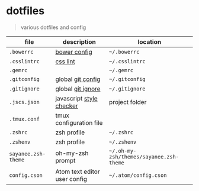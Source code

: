 # dotfiles

> various dotfiles and config

| file | description | location |
| --- | --- | --- |
| `.bowerrc` | [bower config](https://github.com/bower/bower#custom-install-directory) | `~/.bowerrc` |
| `.csslintrc` | [css lint](https://github.com/stubbornella/csslint/wiki/Rules) | `~/.csslintrc` |
| `.gemrc` | | `~/.gemrc` |
| `.gitconfig` | global [git config](http://git-scm.com/docs/git-config) | `~/.gitconfig` |
| `.gitignore` | global [git ignore](https://help.github.com/articles/ignoring-files) | `~/.gitignore` |
| `.jscs.json` | javascript [style checker](https://npmjs.org/package/jscs) | project folder
| `.tmux.conf` | tmux configuration file | |
| `.zshrc` | zsh profile | `~/.zshrc` |
| `.zshenv` | zsh profile | `~/.zshenv` |
| `sayanee.zsh-theme` | oh-my-zsh prompt | `~/.oh-my-zsh/themes/sayanee.zsh-theme` |
| `config.cson` | Atom text editor user config | `~/.atom/config.cson` |
